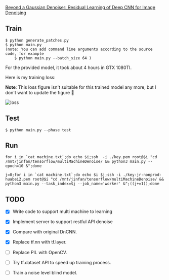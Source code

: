 
[Beyond a Gaussian Denoiser: Residual Learning of Deep CNN for Image Denoising](http://www4.comp.polyu.edu.hk/~cslzhang/paper/DnCNN.pdf)

## Train
```
$ python generate_patches.py
$ python main.py
(note: You can add command line arguments according to the source code, for example
    $ python main.py --batch_size 64 )
```

For the provided model, it took about 4 hours in GTX 1080TI.

Here is my training loss:

**Note**: This loss figure isn't suitable for this trained model any more, but I don't want to update the figure :new_moon_with_face:


![loss](./img/loss.png)

## Test
```
$ python main.py --phase test
```
## Run
```
for i in `cat machine.txt`;do echo $i;ssh  -i ./key.pem root@$i "cd /mnt/jinfan/tensorflow/multiMachineDenoise/ && python3 main.py --epoch=10 &";done

j=0;for i in `cat machine.txt`;do echo $i $j;ssh -i ./key-jr-nonprod-huabei2.pem root@$i "cd /mnt/jinfan/tensorflow/multiMachineDenoise/ && python3 main.py --task_index=$j --job_name='worker' &";((j+=1));done

```
## TODO
- [x] Write code to support multi machine to learning
- [x] Implement server to support restful API denoise
- [x] Compare with original DnCNN.
- [x] Replace tf.nn with tf.layer.
- [ ] Replace PIL with OpenCV.
- [ ] Try tf.dataset API to speed up training process.
- [ ] Train a noise level blind model.






